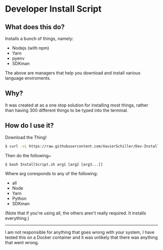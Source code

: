 # Developer Install Script

## What does this do?

Installs a bunch of things, namely:

- Nodejs (with npm) 
- Yarn
- pyenv
- SDKman

The above are managers that help you download and install various language enviroments.

## Why?

It was created at as a one stop solution for installing most things, rather than having 300 different things to be typed into the terminal.

## How do I use it?

Download the Thing!
```bash
$ curl -sL https://raw.githubusercontent.com/XavierSchiller/Dev-Install-Script/master/InstallScript.sh -o InstallScript.sh
```

Then do the following~ 
```
$ bash InstallScript.sh arg1 [arg2 [arg3...]]
```
Where arg coresponds to any of the following:

- all
- Node
- Yarn
- Python
- SDKman

(Note that if you're using all, the others aren't really required. It installs everything.)

---

I am not responsible for anything that goes wrong with your system, I have tested this on a Docker container and it was unlikely that there was anything that went wrong. 
